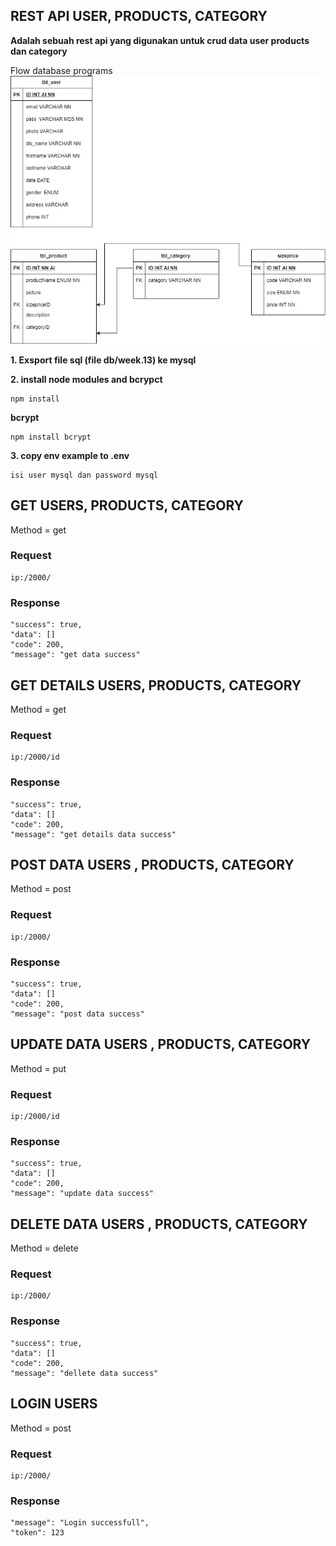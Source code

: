 ## REST API USER, PRODUCTS, CATEGORY

**Adalah sebuah rest api yang digunakan untuk crud data user products dan category**

Flow database programs
![](./db/tes-Page-7.jpg)

**1. Exsport file sql (file db/week.13) ke mysql**

**2. install node modules and bcrypct**
```
npm install
```
**bcrypt**
```
npm install bcrypt
```
**3. copy env example to .env**
```
isi user mysql dan password mysql 
```

## GET USERS, PRODUCTS, CATEGORY
Method = get
### Request
```
ip:/2000/
```
### Response
```
"success": true,
"data": []
"code": 200,
"message": "get data success"
```
## GET DETAILS USERS, PRODUCTS, CATEGORY
Method = get

### Request
```
ip:/2000/id
```
### Response
```
"success": true,
"data": []
"code": 200,
"message": "get details data success"
```
## POST DATA USERS , PRODUCTS, CATEGORY
Method = post
### Request
```
ip:/2000/
```
### Response
```
"success": true,
"data": []
"code": 200,
"message": "post data success"
```
## UPDATE DATA USERS , PRODUCTS, CATEGORY
Method = put
### Request
```
ip:/2000/id
```
### Response
```
"success": true,
"data": []
"code": 200,
"message": "update data success"
```
## DELETE DATA USERS , PRODUCTS, CATEGORY
Method = delete
### Request
```
ip:/2000/
```
### Response
```
"success": true,
"data": []
"code": 200,
"message": "dellete data success"
```
## LOGIN USERS 
Method = post
### Request
```
ip:/2000/
```
### Response
```
"message": "Login successfull",
"token": 123
```
